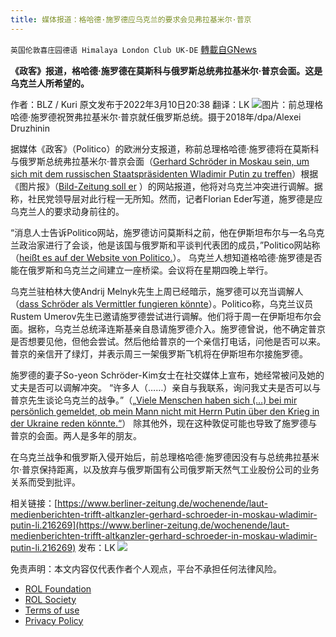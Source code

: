 ```yaml
---
title: 媒体报道：格哈德·施罗德应乌克兰的要求会见弗拉基米尔·普京
---
```

`英国伦敦喜庄园德语 Himalaya London Club UK-DE` [轉載自GNews](https://gnews.org/zh-hans/2139686/)

**《政客》报道，格哈德·施罗德在莫斯科与俄罗斯总统弗拉基米尔·普京会面。这是乌克兰人所希望的。**

作者：BLZ / Kuri 原文发布于2022年3月10日20:38
翻译：LK
![](https://assets.gnews.org/wp-content/uploads/2022/03/pasted-image-7-1.jpg)图片：前总理格哈德·施罗德祝贺弗拉基米尔·普京就任俄罗斯总统。摄于2018年/dpa/Alexei Druzhinin

据媒体《政客》（Politico）的欧洲分支报道，称前总理格哈德·施罗德将在莫斯科与俄罗斯总统弗拉基米尔·普京会面（[Gerhard Schröder in Moskau sein, um sich mit dem russischen Staatspräsidenten Wladimir Putin zu treffen](https://www.politico.eu/article/gerhard-schroder-in-moscow-to-meet-putin-in-ukraine-peace-bid-sources)）根据《图片报》（[Bild-Zeitung soll er](https://www.bild.de/politik/2022/politik/medienbericht-altkanzler-schroeder-trifft-putin-in-moskau-79411314.bild.html) ）的网站报道，他将对乌克兰冲突进行调解。据称，社民党领导层对此行程一无所知。然而，记者Florian Eder写道，施罗德是应乌克兰人的要求动身前往的。

“消息人士告诉Politico网站，施罗德访问莫斯科之前，他在伊斯坦布尔与一名乌克兰政治家进行了会谈，他是该国与俄罗斯和平谈判代表团的成员，”Politico网站称（[heißt es auf der Website von Politico.](https://www.politico.eu/article/gerhard-schroder-in-moscow-to-meet-putin-in-ukraine-peace-bid-sources)）。 乌克兰人想知道格哈德·施罗德是否能在俄罗斯和乌克兰之间建立一座桥梁。会议将在星期四晚上举行。

乌克兰驻柏林大使Andrij Melnyk先生上周已经暗示，施罗德可以充当调解人（[dass Schröder als Vermittler fungieren könnte](https://www.bild.de/politik/ausland/politik-ausland/ukrainischer-botschafter-ueber-ex-kanzler-schroeder-koennte-versuchen-zu-vermitt-79344776.bild.html)）。Politico称，乌克兰议员Rustem Umerov先生已邀请施罗德尝试进行调解。他们将于周一在伊斯坦布尔会面。据称，乌克兰总统泽连斯基亲自恳请施罗德介入。施罗德曾说，他不确定普京是否想要见他，但他会尝试。然后他给普京的一个亲信打电话，问他是否可以来。普京的亲信开了绿灯，并表示周三一架俄罗斯飞机将在伊斯坦布尔接施罗德。

施罗德的妻子So-yeon Schröder-Kim女士在社交媒体上宣布，她经常被问及她的丈夫是否可以调解冲突。 “许多人（……）亲自与我联系，询问我丈夫是否可以与普京先生谈论乌克兰的战争。”（[„Viele Menschen haben sich (…) bei mir persönlich gemeldet, ob mein Mann nicht mit Herrn Putin über den Krieg in der Ukraine reden könnte.“](https://www.waz.de/politik/gerhard-schroeder-frau-ukraine-russland-kritik-instagram-post-id234709823.html)） 除其他外，现在这种敦促可能也导致了施罗德与普京的会面。两人是多年的朋友。

在乌克兰战争和俄罗斯入侵开始后，前总理格哈德·施罗德因没有与总统弗拉基米尔·普京保持距离，以及放弃与俄罗斯国有公司俄罗斯天然气工业股份公司的业务关系而受到批评。

相关链接：[https://www.berliner-zeitung.de/wochenende/laut-medienberichten-trifft-altkanzler-gerhard-schroeder-in-moskau-wladimir-putin-li.216269](https://www.berliner-zeitung.de/wochenende/laut-medienberichten-trifft-altkanzler-gerhard-schroeder-in-moskau-wladimir-putin-li.216269)
发布：LK
![](https://assets.gnews.org/wp-content/uploads/2021/09/战鹰团新logo2021-07-01.jpg)
 

免责声明：本文内容仅代表作者个人观点，平台不承担任何法律风险。

- [ROL Foundation](https://rolfoundation.org/)
- [ROL Society](https://rolsociety.org/)
- [Terms of use](https://gnews.org/terms-of-use-3/)
- [Privacy Policy](https://gnews.org/privacy-policy/)

